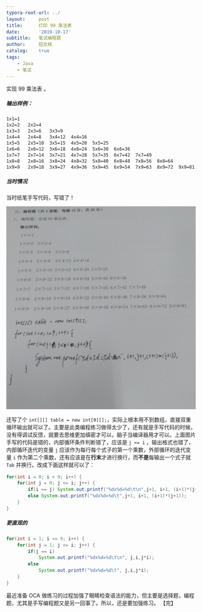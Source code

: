 ```yaml
---
typora-root-url: ../
layout:     post
title:      打印 99 乘法表
date:       '2019-10-17'
subtitle:   笔试编程题
author:     招文桃
catalog:    true
tags:
    - Java
    - 笔试
---
```


实现 99 乘法表 。

##### 输出样例：

```
1x1=1
1x2=2   2x2=4
1x3=3   2x3=6   3x3=9
1x4=4   2x4=8   3x4=12  4x4=16
1x5=5   2x5=10  3x5=15  4x5=20  5x5=25
1x6=6   2x6=12  3x6=18  4x6=24  5x6=30  6x6=36
1x7=7   2x7=14  3x7=21  4x7=28  5x7=35  6x7=42  7x7=49
1x8=8   2x8=16  3x8=24  4x8=32  5x8=40  6x8=48  7x8=56  8x8=64
1x9=9   2x9=18  3x9=27  4x9=36  5x9=45  6x9=54  7x9=63  8x9=72  9x9=81
```



##### 当时情况

当时纸笔手写代码，写错了！

![输出 99 乘法表](/img/99-table.png)

还写了个 `int[][] table = new int[9][];`，实际上根本用不到数组，直接双重循环输出就可以了。主要是此类编程练习做得太少了，还有就是手写代码的时候，没有得调试反馈，就要去思维更加缜密才可以，脑子当编译器用才可以。上面图片手写的代码是错的，内部循环条件判断错了，应该是 `j <= i` ，输出格式也错了，内部循环迭代的变量 `j` 应该作为每行每个式子的第一个乘数，外部循环的迭代变量 `i` 作为第二个乘数，还有应该是在**行末**才进行换行，而**不是**每输出一个式子就 `Tab` 并换行。改成下面这样就可以了：

```java
for(int i = 0; i < 9; i++) {
    for(int j = 0; j <= i; j++) {
        if(i == j) System.out.printf("%dx%d=%d\t\n",j+1, i+1, (i+1)*(j+1));
        else System.out.printf("%dx%d=%d\t",j+1, i+1, (i+1)*(j+1));
    }
}
```

##### 更直观的

```java
for(int i = 1; i <= 9; i++) {
    for(int j = 1; j <= i; j++) {
        if(j == i)
            System.out.printf("%dx%d=%d\t\n", j,i,j*i);
        else 
            System.out.printf("%dx%d=%d\t", j,i,j*i);
    }
}
```
最近准备 OCA 做练习的过程加强了眼睛检查语法的能力，但主要是选择题，编程题，尤其是手写编程题又是另一回事了。所以，还是要加强练习。 【完】










